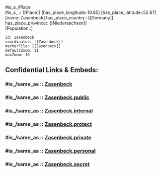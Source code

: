 ﻿---
confidential: public
isDeleted: false
location:
- 52.67
- 10.85
mapmarker: city
mapzoom:
- 7
- 12
SpocWebEntityId: 35793
tags:
- geo/City
type: City
---

#is_a_/Place  
#is_a_ :: [[Place]] 
[has_place_longitude::10.85] 
[has_place_latitude::52.67] 
[name::Zasenbeck] 
has_place_country:: [[Germany]]  
has_place_province:: [[Niedersachsen]]  
[Population::] 



```leaflet
id: Zasenbeck
coordinates: [[Zasenbeck]] 
markerFile: [[Zasenbeck]] 
defaultZoom: 11 
maxZoom: 18
```


## Confidential Links & Embeds: 

### #is_/same_as :: [Zasenbeck](/_Standards/Earth/Continent/Europe/Europe~Central/Germany/Germany~West/Niedersachsen/counties~Niedersachsen/Gifhorn/cities~Gifhorn/Wittingen/Zasenbeck.md) 

### #is_/same_as :: [Zasenbeck.public](/_public/Earth/Continent/Europe/Europe~Central/Germany/Germany~West/Niedersachsen/counties~Niedersachsen/Gifhorn/cities~Gifhorn/Wittingen/Zasenbeck.public.md) 

### #is_/same_as :: [Zasenbeck.internal](/_internal/Earth/Continent/Europe/Europe~Central/Germany/Germany~West/Niedersachsen/counties~Niedersachsen/Gifhorn/cities~Gifhorn/Wittingen/Zasenbeck.internal.md) 

### #is_/same_as :: [Zasenbeck.protect](/_protect/Earth/Continent/Europe/Europe~Central/Germany/Germany~West/Niedersachsen/counties~Niedersachsen/Gifhorn/cities~Gifhorn/Wittingen/Zasenbeck.protect.md) 

### #is_/same_as :: [Zasenbeck.private](/_private/Earth/Continent/Europe/Europe~Central/Germany/Germany~West/Niedersachsen/counties~Niedersachsen/Gifhorn/cities~Gifhorn/Wittingen/Zasenbeck.private.md) 

### #is_/same_as :: [Zasenbeck.personal](/_personal/Earth/Continent/Europe/Europe~Central/Germany/Germany~West/Niedersachsen/counties~Niedersachsen/Gifhorn/cities~Gifhorn/Wittingen/Zasenbeck.personal.md) 

### #is_/same_as :: [Zasenbeck.secret](/_secret/Earth/Continent/Europe/Europe~Central/Germany/Germany~West/Niedersachsen/counties~Niedersachsen/Gifhorn/cities~Gifhorn/Wittingen/Zasenbeck.secret.md)

